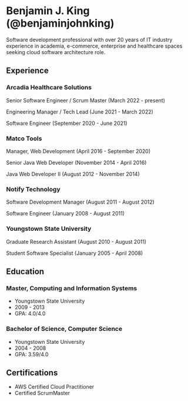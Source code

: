 # Benjamin J. King (@benjaminjohnking)
Software development professional with over 20 years of IT industry experience in academia, e-commerce, enterprise and healthcare spaces seeking cloud software architecture role.

## Experience

### Arcadia Healthcare Solutions

Senior Software Engineer / Scrum Master (March 2022 - present)

Engineering Manager / Tech Lead (June 2021 - March 2022)

Software Engineer (September 2020 - June 2021)

### Matco Tools

Manager, Web Development (April 2016 - September 2020)

Senior Java Web Developer (November 2014 - April 2016)

Java Web Developer II (August 2012 - November 2014) 

### Notify Technology

Software Development Manager (August 2011 - August 2012)

Software Engineer (January 2008 - August 2011)

### Youngstown State University

Graduate Research Assistant (August 2010 - August 2011)

Student Software Specialist (January 2005 - April 2008)

## Education

### Master, Computing and Information Systems
- Youngstown State University
- 2009 - 2013
- GPA: 4.0/4.0

### Bachelor of Science, Computer Science
- Youngstown State University
- 2004 - 2008
- GPA: 3.59/4.0

## Certifications
- AWS Certified Cloud Practitioner
- Certified ScrumMaster
